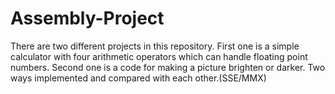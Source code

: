 # Assembly-Project
There are two different projects in this repository.
First one is a simple calculator with four arithmetic operators which can handle floating point numbers.
Second one is a code for making a picture brighten or darker. Two ways implemented and compared with each other.(SSE/MMX)
